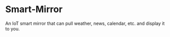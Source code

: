 # Smart-Mirror
An IoT smart mirror that can pull weather, news, calendar, etc. and display it to you.
